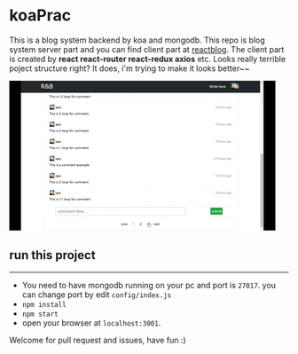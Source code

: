 # koaPrac
This is a blog system backend by koa and mongodb.
This repo is blog system server part and you can find client part at [reactblog](https://github.com/cpprookie/reactblog). The client part is created by 
**react react-router react-redux axios** etc. Looks really terrible poject structure right? It does, i'm trying to make it looks better~~

![](./public/giphy.gif)

## run this project
---
- You need to have mongodb running on your pc and port is `27017`. you can change port by edit `config/index.js`
- `npm install` 
- `npm start`
- open your browser at `localhost:3001`. 

Welcome for pull request and issues, have fun :)
